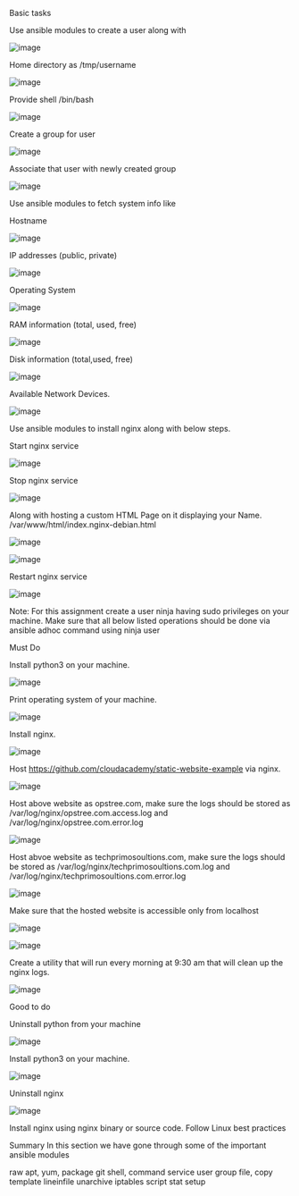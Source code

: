 Basic tasks


Use ansible modules to create a user along with

![image](images/1.png)

Home directory as /tmp/username

![image](images/2.png)

Provide shell /bin/bash

![image](images/3.png)

Create a group for user

![image](images/4.png)

Associate that user with newly created group

![image](images/5.png)

Use ansible modules to fetch system info like

Hostname

![image](images/6.png)

IP addresses (public, private)

![image](images/7.png)

Operating System

![image](images/8.png)

RAM information (total, used, free)

![image](images/9.png)

Disk information (total,used, free)

![image](images/10.png)

Available Network Devices.

![image](images/11.png)

Use ansible modules to install nginx along with below steps.

Start nginx service

![image](images/12.png)

Stop nginx service

![image](images/13.png)

Along with hosting a custom HTML Page on it displaying your Name. /var/www/html/index.nginx-debian.html

![image](images/14.png)

![image](images/141.png)

Restart nginx service

![image](images/15.png)




Note: For this assignment create a user ninja having sudo privileges on your machine.
Make sure that all below listed operations should be done via ansible adhoc command using ninja user


Must Do

Install python3 on your machine.

![image](images/16.png)

Print operating system of your machine.

![image](images/17.png)

Install nginx.

![image](images/18.png)

Host https://github.com/cloudacademy/static-website-example via nginx.

![image](images/19.png)

Host above website as opstree.com, make sure the logs should be stored as /var/log/nginx/opstree.com.access.log and /var/log/nginx/opstree.com.error.log

![image](images/20.png)

Host abvoe website as techprimosoultions.com, make sure the logs should be stored as /var/log/nginx/techprimosoultions.com.log and /var/log/nginx/techprimosoultions.com.error.log

![image](images/21.png)

Make sure that the hosted website is accessible only from localhost

![image](images/22.png)

![image](images/221.png)

Create a utility that will run every morning at 9:30 am that will clean up the nginx logs.

![image](images/23.png)

Good to do

Uninstall python from your machine

![image](images/24.png)

Install python3 on your machine.

![image](images/25.png)

Uninstall nginx

![image](images/26.png)

Install nginx using nginx binary or source code. Follow Linux best practices


Summary
In this section we have gone through some of the important ansible modules

raw
apt, yum, package
git
shell, command
service
user
group
file, copy
template
lineinfile
unarchive
iptables
script
stat
setup